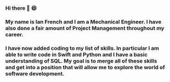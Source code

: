 ### Hi there 👋 😄
### My name is Ian French and I am a Mechanical Engineer. I have also done a fair amount of Project Management throughout my career.
### I have now added coding to my list of skills. In particular I am able to write code in Swift and Python and I have a basic understanding of SQL. My goal is to merge all of these skills and get into a position that will allow me to explore the world of software development.   

<!--
**IanFrench/IanFrench** is a ✨ _special_ ✨ repository because its `README.md` (this file) appears on your GitHub profile.

Here are some ideas to get you started:

- 🔭 I’m currently working on ...
- 🌱 I’m currently learning ...
- 👯 I’m looking to collaborate on ...
- 🤔 I’m looking for help with ...
- 💬 Ask me about ...
- 📫 How to reach me: ...
- 😄 Pronouns: ...
- ⚡ Fun fact: ...
-->
